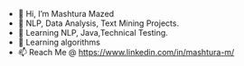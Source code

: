 - 👋 Hi, I’m Mashtura Mazed
- 👀 NLP, Data Analysis, Text Mining Projects.
- 🌱 Learning NLP, Java,Technical Testing.
- 💞️ Learning algorithms
- 📫 Reach Me @ https://www.linkedin.com/in/mashtura-m/



